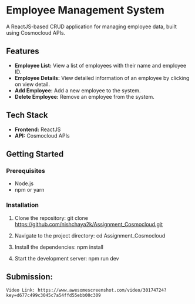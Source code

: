 # Employee Management System

A ReactJS-based CRUD application for managing employee data, built using Cosmocloud APIs.

## Features

- **Employee List:** View a list of employees with their name and employee ID.
- **Employee Details:** View detailed information of an employee by clicking on view detail.
- **Add Employee:** Add a new employee to the system.
- **Delete Employee:** Remove an employee from the system.

## Tech Stack

- **Frontend:** ReactJS
- **API:** Cosmocloud APIs

## Getting Started

### Prerequisites

- Node.js
- npm or yarn

### Installation

1. Clone the repository:
   git clone https://github.com/nishchaya2k/Assignment_Cosmocloud.git

2. Navigate to the project directory:
   cd Assignment_Cosmocloud

3. Install the dependencies:
   npm install

4. Start the development server:
   npm run dev

## Submission:
    Video Link: https://www.awesomescreenshot.com/video/30174724?key=d677c499c3045c7a54ffd55ebb00c309

